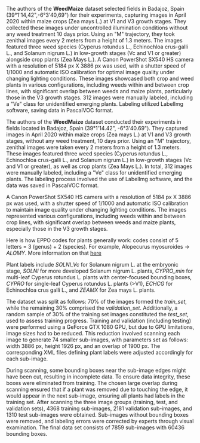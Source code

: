 The authors of the **WeedMaize** dataset selected fields in Badajoz, Spain (39°1'14,42",-6°3'40,69") for their experiments, capturing images in April 2020 within maize crops (Zea mays L.) at V1 and V3 growth stages. They collected these images under uncontrolled illumination conditions without any weed treatment 10 days prior. Using an "M" trajectory, they took zenithal images every 2 meters from a height of 1.3 meters. The images featured three weed species (Cyperus rotundus L., Echinochloa crus-galli L., and Solanum nigrum L.) in low-growth stages (Vc and V1 or greater) alongside crop plants (Zea Mays L.). A Canon PowerShot SX540 HS camera with a resolution of 5184 px X 3886 px was used, with a shutter speed of 1/1000 and automatic ISO calibration for optimal image quality under changing lighting conditions. These images showcased both crop and weed plants in various configurations, including weeds within and between crop lines, with significant overlap between weeds and maize plants, particularly those in the V3 growth stages. 312 images were manually labeled, including a "Ve" class for unidentified emerging plants. Labeling utilized LabelImg software, saving data in PascalVOC format.

The authors of the **WeedMaize** dataset conducted their experiments in fields located in Badajoz, Spain (39°1'14.42", -6°3'40.69"). They captured images in April 2020 within maize crops (Zea mays L.) at V1 and V3 growth stages, without any weed treatment, 10 days prior. Using an "M" trajectory, zenithal images were taken every 2 meters from a height of 1.3 meters. These images featured three weed species (Cyperus rotundus L., Echinochloa crus-galli L., and Solanum nigrum L.) in low-growth stages (Vc and V1 or greater), as well as crop plants (Zea Mays L.).
In total, 312 images were manually labeled, including a "Ve" class for unidentified emerging plants. The labeling process involved the use of LabelImg software, and the data was saved in PascalVOC format. 

A Canon PowerShot SX540 HS camera with a resolution of 5184 px X 3886 px was used, with a shutter speed of 1/1000 and automatic ISO calibration to maintain image quality under changing lighting conditions. The images represented various configurations, including weeds within and between crop lines, with significant overlap between weeds and maize plants, especially those in the V3 growth stages.

Here is how EPPO codes for plants generally work: codes consist of 5 letters = 3 (genus) + 2 (species). For example, Alopecurus myosuroides -> *ALOMY*. More information on that [here](https://www.efsa.europa.eu/sites/default/files/event//130401/130401-poster09.pdf)

Plant labels include *SOLNI_Vc* for Solanum nigrum L. at the embryonic stage, *SOLNI* for more developed Solanum nigrum L. plants, *CYPRO_min* for multi-leaf Cyperus rotundus L. plants with center-focused bounding boxes, *CYPRO* for single-leaf Cyperus rotundus L. plants (>V1), *ECHCG* for Echinochloa crus galli L., and *ZEAMX* for Zea mays L. plants.

The dataset was split as follows: 70% of the images formed the *train_set*, while the remaining 30% comprised the *validation_set*. Additionally, a random sample of 30% of the training set images constituted the *test_set*, used to assess training progress. Training and validation (including testing) were performed using a GeForce GTX 1080 GPU, but due to GPU limitations, image sizes had to be reduced. This reduction involved scanning each image to generate 74 smaller sub-images, with parameters set as follows: width 3886 px, height 1926 px, and an overlap of 1900 px. The corresponding XML files defining plant labels were adjusted accordingly for each sub-image.

During scanning, some bounding boxes near the sub-image edges might have been cut, resulting in incomplete data. To ensure data integrity, these boxes were eliminated from training. The chosen large overlap during scanning ensured that if a plant was removed due to touching the edge, it would appear in the next sub-image, ensuring all plants had labels in the training set. After scanning the three image groups (training, test, and validation sets), 4368 training sub-images, 2181 validation sub-images, and 1310 test sub-images were obtained. Sub-images without bounding boxes were removed, and labeling errors were corrected by experts through visual examination. The final data set consists of 7859 sub-images with 60436 bounding boxes.
